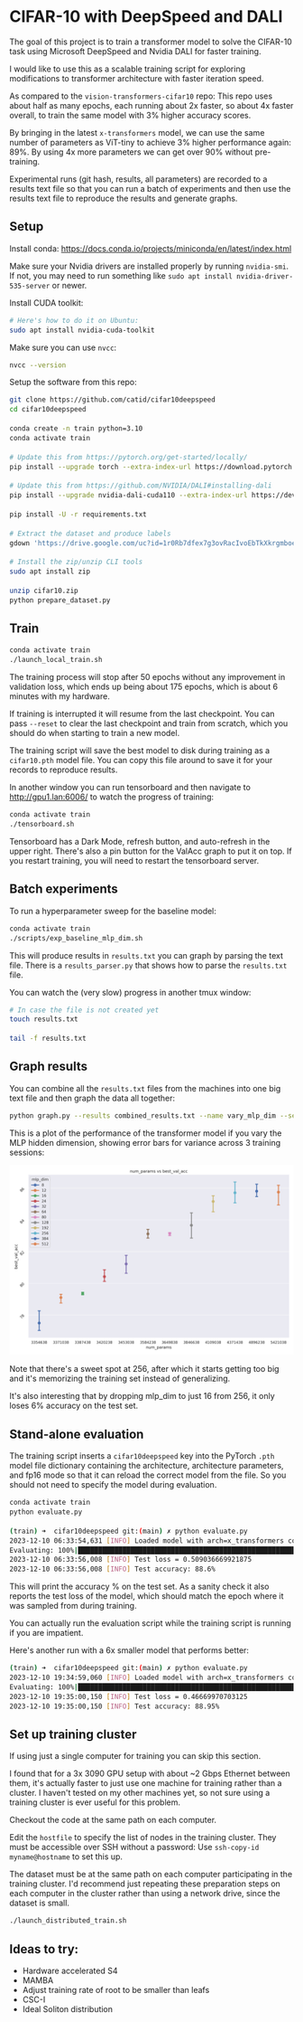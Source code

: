 # CIFAR-10 with DeepSpeed and DALI

The goal of this project is to train a transformer model to solve the CIFAR-10 task using Microsoft DeepSpeed and Nvidia DALI for faster training.

I would like to use this as a scalable training script for exploring modifications to transformer architecture with faster iteration speed.

As compared to the `vision-transformers-cifar10` repo: This repo uses about half as many epochs, each running about 2x faster, so about 4x faster overall, to train the same model with 3% higher accuracy scores.

By bringing in the latest `x-transformers` model, we can use the same number of parameters as ViT-tiny to achieve 3% higher performance again: 89%.  By using 4x more parameters we can get over 90% without pre-training.

Experimental runs (git hash, results, all parameters) are recorded to a results text file so that you can run a batch of experiments and then use the results text file to reproduce the results and generate graphs.


## Setup

Install conda: https://docs.conda.io/projects/miniconda/en/latest/index.html

Make sure your Nvidia drivers are installed properly by running `nvidia-smi`.  If not, you may need to run something like `sudo apt install nvidia-driver-535-server` or newer.

Install CUDA toolkit:

```bash
# Here's how to do it on Ubuntu:
sudo apt install nvidia-cuda-toolkit
```

Make sure you can use `nvcc`:

```bash
nvcc --version
```

Setup the software from this repo:

```bash
git clone https://github.com/catid/cifar10deepspeed
cd cifar10deepspeed

conda create -n train python=3.10
conda activate train

# Update this from https://pytorch.org/get-started/locally/
pip install --upgrade torch --extra-index-url https://download.pytorch.org/whl/cu118

# Update this from https://github.com/NVIDIA/DALI#installing-dali
pip install --upgrade nvidia-dali-cuda110 --extra-index-url https://developer.download.nvidia.com/compute/redist

pip install -U -r requirements.txt

# Extract the dataset and produce labels
gdown 'https://drive.google.com/uc?id=1r0Rb7dfex7g3ovRacIvoEbTkXkrgmboe'

# Install the zip/unzip CLI tools
sudo apt install zip

unzip cifar10.zip
python prepare_dataset.py
```


## Train

```bash
conda activate train
./launch_local_train.sh
```

The training process will stop after 50 epochs without any improvement in validation loss, which ends up being about 175 epochs, which is about 6 minutes with my hardware.

If training is interrupted it will resume from the last checkpoint.  You can pass `--reset` to clear the last checkpoint and train from scratch, which you should do when starting to train a new model.

The training script will save the best model to disk during training as a `cifar10.pth` model file.  You can copy this file around to save it for your records to reproduce results.

In another window you can run tensorboard and then navigate to http://gpu1.lan:6006/ to watch the progress of training:

```bash
conda activate train
./tensorboard.sh
```

Tensorboard has a Dark Mode, refresh button, and auto-refresh in the upper right.  There's also a pin button for the ValAcc graph to put it on top.  If you restart training, you will need to restart the tensorboard server.


## Batch experiments

To run a hyperparameter sweep for the baseline model:

```bash
conda activate train
./scripts/exp_baseline_mlp_dim.sh
```

This will produce results in `results.txt` you can graph by parsing the text file.  There is a `results_parser.py` that shows how to parse the `results.txt` file.

You can watch the (very slow) progress in another tmux window:

```bash
# In case the file is not created yet
touch results.txt

tail -f results.txt
```


## Graph results

You can combine all the `results.txt` files from the machines into one big text file and then graph the data all together:

```bash
python graph.py --results combined_results.txt --name vary_mlp_dim --series mlp_dim
```

This is a plot of the performance of the transformer model if you vary the MLP hidden dimension, showing error bars for variance across 3 training sessions:

![Accuracy Variation](docs/graph_acc_vary_mlp_dim_mlp_dim.png)

Note that there's a sweet spot at 256, after which it starts getting too big and it's memorizing the training set instead of generalizing.

It's also interesting that by dropping mlp_dim to just 16 from 256, it only loses 6% accuracy on the test set.


## Stand-alone evaluation

The training script inserts a `cifar10deepspeed` key into the PyTorch `.pth` model file dictionary containing the architecture, architecture parameters, and fp16 mode so that it can reload the correct model from the file.  So you should not need to specify the model during evaluation.

```bash
conda activate train
python evaluate.py

(train) ➜  cifar10deepspeed git:(main) ✗ python evaluate.py
2023-12-10 06:33:54,631 [INFO] Loaded model with arch=x_transformers config=patch_size=4,dim=512,depth=6,heads=8 fp16=True model size = 31571562 weights
Evaluating: 100%|████████████████████████████████████████████████████████████████████████████████████████████████| 10000/10000 [00:01<00:00, 7490.96it/s]
2023-12-10 06:33:56,008 [INFO] Test loss = 0.509036669921875
2023-12-10 06:33:56,008 [INFO] Test accuracy: 88.6%
```

This will print the accuracy % on the test set.  As a sanity check it also reports the test loss of the model, which should match the epoch where it was sampled from during training.

You can actually run the evaluation script while the training script is running if you are impatient.

Here's another run with a 6x smaller model that performs better:

```bash
(train) ➜  cifar10deepspeed git:(main) ✗ python evaluate.py
2023-12-10 19:34:59,060 [INFO] Loaded model with arch=x_transformers config=patch_size=4,dim=256,depth=4,heads=6 fp16=True model size = 5812842 weights
Evaluating: 100%|████████████████████████████████████████████████████████████████████████████████████████████████| 10000/10000 [00:01<00:00, 9448.25it/s]
2023-12-10 19:35:00,150 [INFO] Test loss = 0.46669970703125
2023-12-10 19:35:00,150 [INFO] Test accuracy: 88.95%
```

## Set up training cluster

If using just a single computer for training you can skip this section.

I found that for a 3x 3090 GPU setup with about ~2 Gbps Ethernet between them, it's actually faster to just use one machine for training rather than a cluster.  I haven't tested on my other machines yet, so not sure using a training cluster is ever useful for this problem.

Checkout the code at the same path on each computer.

Edit the `hostfile` to specify the list of nodes in the training cluster.  They must be accessible over SSH without a password: Use `ssh-copy-id myname@hostname` to set this up.

The dataset must be at the same path on each computer participating in the training cluster.  I'd recommend just repeating these preparation steps on each computer in the cluster rather than using a network drive, since the dataset is small.

```bash
./launch_distributed_train.sh
```


## Ideas to try:

* Hardware accelerated S4
* MAMBA
* Adjust training rate of root to be smaller than leafs
* CSC-I
* Ideal Soliton distribution
